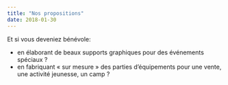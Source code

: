 ```yaml
---
title: "Nos propositions"
date: 2018-01-30
---
```


Et si vous deveniez bénévole:

- en élaborant de beaux supports graphiques pour des événements spéciaux ?
- en fabriquant « sur mesure » des parties d’équipements pour une vente, une activité jeunesse, un camp ?

